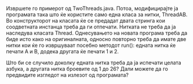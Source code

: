 Извршете го примерот од TwoThreads.java. 
Потоа, модифицирајте ја програмата така што ќе користите само една класа за нитки, ThreadAB.
Во конструкторот на класата ќе се предадат двата стринга кои соодветната инстанца треба да ги отпечати. 
Нитката не треба да ја наследува класата Thread.
Однесувањето на новата програма треба да биде исто како на оригиналната, 
односно повторно треба да имате две нитки кои ќе го извршуваат посебно методот run(): 
едната нитка ќе печати A и B, додека другата ќе печати 1 и 2.

Што би се случило доколку едната нитка треба да ја испечати целата азбука, а другата нитка броевите од 1 до 26? 
Дали можете да го предвидите изгледот на излезот од програмата?
